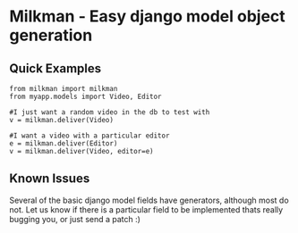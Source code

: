 Milkman - Easy django model object generation
=============================================

Quick Examples
--------------

	from milkman import milkman
	from myapp.models import Video, Editor
	
	#I just want a random video in the db to test with
	v = milkman.deliver(Video)
	
	#I want a video with a particular editor
	e = milkman.deliver(Editor)
	v = milkman.deliver(Video, editor=e)


Known Issues
------------
Several of the basic django model fields have generators, although most do not.  Let us know if there is a particular field to be implemented thats really bugging you, or just send a patch :)